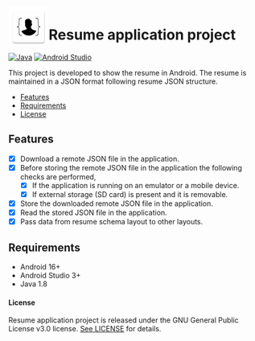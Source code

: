 <img align="left" width="80" height="80" src="https://raw.githubusercontent.com/akarsh/android-akarsh-seggemu-resume/master/akarshseggemuresume/app/src/main/ic_launcher-web.png" alt="Resume application project app icon">

# Resume application project
[![Java](https://img.shields.io/badge/java-1.8-blue.svg)](https://developer.android.com/studio/write/java8-support)
[![Android Studio](https://img.shields.io/badge/android%20studio-3.2.1-green.svg)](https://developer.android.com/studio/)

This project is developed to show the resume in Android.
The resume is maintained in a JSON format following resume JSON structure.

- [Features](#features)
- [Requirements](#requirements)
- [License](#license)

## Features

- [x] Download a remote JSON file in the application.
- [x] Before storing the remote JSON file in the application the following checks are performed, 
    - [x] If the application is running on an emulator or a mobile device.
    - [x] If external storage (SD card) is present and it is removable.
- [x] Store the downloaded remote JSON file in the application.
- [x] Read the stored JSON file in the application.
- [x] Pass data from resume schema layout to other layouts.

## Requirements

- Android 16+
- Android Studio 3+
- Java 1.8

#### License

Resume application project is released under the GNU General Public License v3.0 license. [See LICENSE](https://github.com/akarsh/akarsh-seggemu-resume/blob/master/LICENSE) for details.
